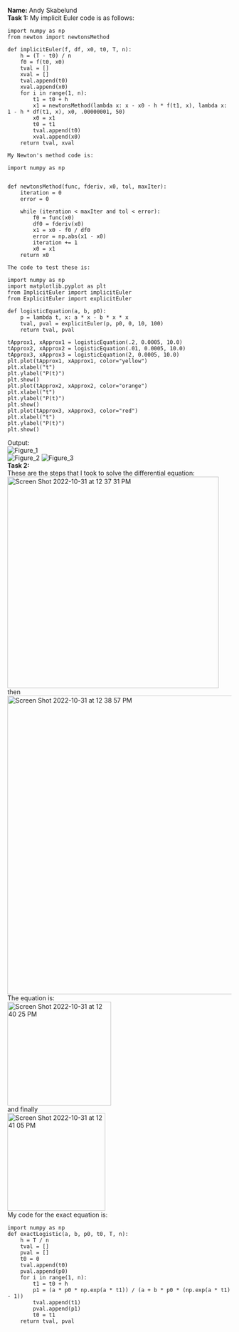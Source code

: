 **Name:** Andy Skabelund  
**Task 1:** My implicit Euler code is as follows:  
```
import numpy as np
from newton import newtonsMethod

def implicitEuler(f, df, x0, t0, T, n):
    h = (T - t0) / n
    f0 = f(t0, x0)
    tval = []
    xval = []
    tval.append(t0)
    xval.append(x0)
    for i in range(1, n):
        t1 = t0 + h
        x1 = newtonsMethod(lambda x: x - x0 - h * f(t1, x), lambda x: 1 - h * df(t1, x), x0, .00000001, 50)
        x0 = x1
        t0 = t1
        tval.append(t0)
        xval.append(x0)
    return tval, xval
```
    My Newton's method code is:  
```
import numpy as np


def newtonsMethod(func, fderiv, x0, tol, maxIter):
    iteration = 0
    error = 0

    while (iteration < maxIter and tol < error):
        f0 = func(x0)
        df0 = fderiv(x0)
        x1 = x0 - f0 / df0
        error = np.abs(x1 - x0)
        iteration += 1
        x0 = x1
    return x0
```  
    The code to test these is:  
```
import numpy as np
import matplotlib.pyplot as plt
from ImplicitEuler import implicitEuler
from ExplicitEuler import explicitEuler

def logisticEquation(a, b, p0):
    p = lambda t, x: a * x - b * x * x
    tval, pval = explicitEuler(p, p0, 0, 10, 100)
    return tval, pval

tApprox1, xApprox1 = logisticEquation(.2, 0.0005, 10.0)
tApprox2, xApprox2 = logisticEquation(.01, 0.0005, 10.0)
tApprox3, xApprox3 = logisticEquation(2, 0.0005, 10.0)
plt.plot(tApprox1, xApprox1, color="yellow")
plt.xlabel("t")
plt.ylabel("P(t)")
plt.show()
plt.plot(tApprox2, xApprox2, color="orange")
plt.xlabel("t")
plt.ylabel("P(t)")
plt.show()
plt.plot(tApprox3, xApprox3, color="red")
plt.xlabel("t")
plt.ylabel("P(t)")
plt.show()
```  
Output:  
![Figure_1](https://user-images.githubusercontent.com/22015224/199112949-41523939-e84e-4295-bcf8-2316c2239dbc.png)  
![Figure_2](https://user-images.githubusercontent.com/22015224/199113405-b8367bc5-069a-4a4b-a5d2-797ea67e18cd.png)
![Figure_3](https://user-images.githubusercontent.com/22015224/199113089-23a781d6-0a80-49bf-a92c-2591822b8502.png)  
**Task 2:**  
These are the steps that I took to solve the differential equation:  
<img width="475" alt="Screen Shot 2022-10-31 at 12 37 31 PM" src="https://user-images.githubusercontent.com/22015224/199114960-624f5ff8-f077-4399-92b3-f782470cf98d.png">  
then  
<img width="671" alt="Screen Shot 2022-10-31 at 12 38 57 PM" src="https://user-images.githubusercontent.com/22015224/199115833-b6c9d270-b93d-4963-94af-45c6276064c1.png">  
The equation is:  
<img width="233" alt="Screen Shot 2022-10-31 at 12 40 25 PM" src="https://user-images.githubusercontent.com/22015224/199117828-6026aa62-458d-49f3-a60d-d0b016616b11.png">  
and finally  
<img width="220" alt="Screen Shot 2022-10-31 at 12 41 05 PM" src="https://user-images.githubusercontent.com/22015224/199118076-58da0222-5038-44af-b521-00431d0fe3df.png">  
My code for the exact equation is:  
```
import numpy as np
def exactLogistic(a, b, p0, t0, T, n):
    h = T / n
    tval = []
    pval = []
    t0 = 0
    tval.append(t0)
    pval.append(p0)
    for i in range(1, n):
        t1 = t0 + h
        p1 = (a * p0 * np.exp(a * t1)) / (a + b * p0 * (np.exp(a * t1) - 1))
        tval.append(t1)
        pval.append(p1)
        t0 = t1
    return tval, pval
```

